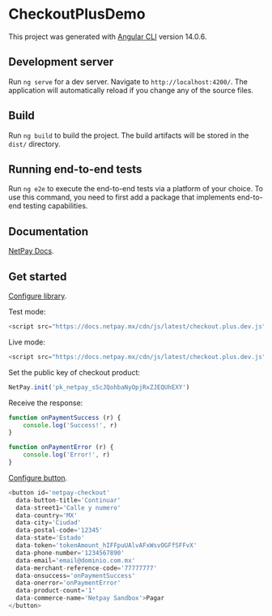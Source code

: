 # CheckoutPlusDemo

This project was generated with [Angular CLI](https://github.com/angular/angular-cli) version 14.0.6.

## Development server

Run `ng serve` for a dev server. Navigate to `http://localhost:4200/`. The application will automatically reload if you change any of the source files.

## Build

Run `ng build` to build the project. The build artifacts will be stored in the `dist/` directory.

## Running end-to-end tests

Run `ng e2e` to execute the end-to-end tests via a platform of your choice. To use this command, you need to first add a package that implements end-to-end testing capabilities.

## Documentation

[NetPay Docs](https://docs.netpay.com.mx/reference/netpay-checkout-plus).

## Get started

[Configure library](https://github.com/netpaymx/checkout-plus-demo/blob/main/src/index.html).

Test mode:
```javascript
<script src="https://docs.netpay.mx/cdn/js/latest/checkout.plus.dev.js"></script>
```

Live mode:
```javascript
<script src="https://docs.netpay.mx/cdn/js/latest/checkout.plus.dev.js"></script>
```

Set the public key of checkout product:
```javascript
NetPay.init('pk_netpay_sScJQohbaNyOpjRxZJEQUhEXY')
```

Receive the response:
```javascript
function onPaymentSuccess (r) {
    console.log('Success!', r)
}

function onPaymentError (r) {
    console.log('Error!', r)
}
```

[Configure button](https://github.com/netpaymx/checkout-plus-demo/blob/main/src/app/app.component.html).


```javascript
<button id='netpay-checkout'
  data-button-title='Continuar'
  data-street1='Calle y numero'
  data-country='MX'
  data-city='Ciudad'
  data-postal-code='12345'
  data-state='Estado'
  data-token='tokenAmount_hIFFpuUAlvAFxWsvOGFfSFFvX'
  data-phone-number='1234567890'
  data-email='email@dominio.com.mx'
  data-merchant-reference-code='77777777'
  data-onsuccess='onPaymentSuccess'
  data-onerror='onPaymentError'
  data-product-count='1'
  data-commerce-name='Netpay Sandbox'>Pagar
</button>
```